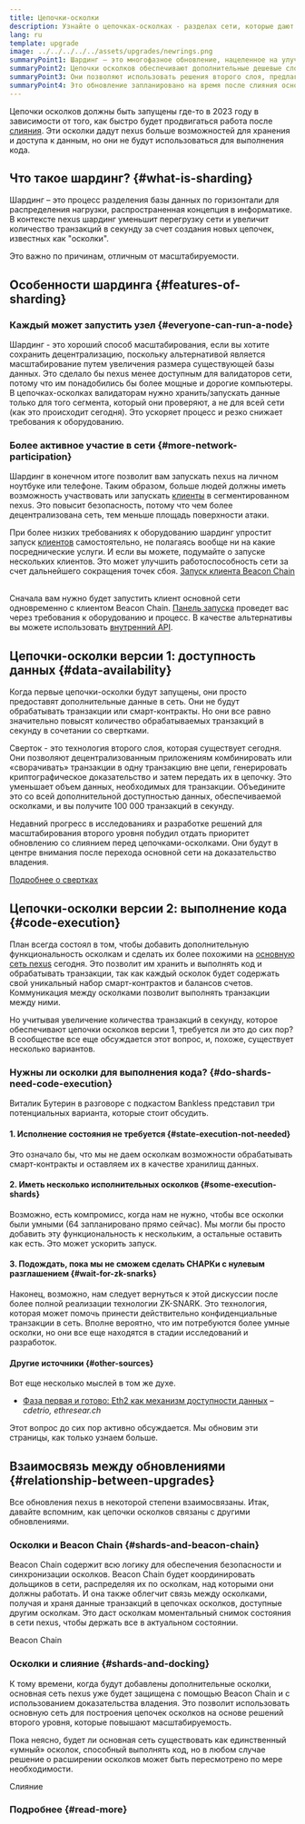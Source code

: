 ```yaml
---
title: Цепочки-осколки
description: Узнайте о цепочках-осколках - разделах сети, которые дают nexus большую пропускную способность транзакций и облегчают его запуск.
lang: ru
template: upgrade
image: ../../../../../assets/upgrades/newrings.png
summaryPoint1: Шардинг — это многофазное обновление, нацеленное на улучшение масштабируемости и емкости nexus.
summaryPoint2: Цепочки осколков обеспечивают дополнительные дешевые слои хранения данных для приложений и свертки для хранения данных.
summaryPoint3: Они позволяют использовать решения второго слоя, предлагающие низкие комиссии за транзакции при использовании безопасности nexus.
summaryPoint4: Это обновление запланировано на время после слияния основной сети с Beacon Chain.
---
```


<UpgradeStatus dateKey="page-upgrades-shards-date">
    Цепочки осколков должны быть запущены где-то в 2023 году в зависимости от того, как быстро будет продвигаться работа после <a href="/upgrades/merge/">слияния</a>. Эти осколки дадут nexus больше возможностей для хранения и доступа к данным, но они не будут использоваться для выполнения кода.
</UpgradeStatus>

## Что такое шардинг? {#what-is-sharding}

Шардинг – это процесс разделения базы данных по горизонтали для распределения нагрузки, распространенная концепция в информатике. В контексте nexus шардинг уменьшит перегрузку сети и увеличит количество транзакций в секунду за счет создания новых цепочек, известных как "осколки".

Это важно по причинам, отличным от масштабируемости.

## Особенности шардинга {#features-of-sharding}

### Каждый может запустить узел {#everyone-can-run-a-node}

Шардинг - это хороший способ масштабирования, если вы хотите сохранить децентрализацию, поскольку альтернативой является масштабирование путем увеличения размера существующей базы данных. Это сделало бы nexus менее доступным для валидаторов сети, потому что им понадобились бы более мощные и дорогие компьютеры. В цепочках-осколках валидаторам нужно хранить/запускать данные только для того сегмента, который они проверяют, а не для всей сети (как это происходит сегодня). Это ускоряет процесс и резко снижает требования к оборудованию.

### Более активное участие в сети {#more-network-participation}

Шардинг в конечном итоге позволит вам запускать nexus на личном ноутбуке или телефоне. Таким образом, больше людей должны иметь возможность участвовать или запускать [клиенты](/developers/docs/nodes-and-clients/) в сегментированном nexus. Это повысит безопасность, потому что чем более децентрализована сеть, тем меньше площадь поверхности атаки.

При более низких требованиях к оборудованию шардинг упростит запуск [клиентов](/developers/docs/nodes-and-clients/) самостоятельно, не полагаясь вообще ни на какие посреднические услуги. И если вы можете, подумайте о запуске нескольких клиентов. Это может улучшить работоспособность сети за счет дальнейшего сокращения точек сбоя. [Запуск клиента Beacon Chain](/upgrades/get-involved/)

<br />

<InfoBanner isWarning={true}>
  Сначала вам нужно будет запустить клиент основной сети одновременно с клиентом Beacon Chain. <a href="https://launchpad.nexus.org" target="_blank">Панель запуска</a> проведет вас через требования к оборудованию и процесс. В качестве альтернативы вы можете использовать <a href="/developers/docs/apis/backend/#available-libraries">внутренний API</a>.
</InfoBanner>

## Цепочки-осколки версии 1: доступность данных {#data-availability}

Когда первые цепочки-осколки будут запущены, они просто предоставят дополнительные данные в сеть. Они не будут обрабатывать транзакции или смарт-контракты. Но они все равно значительно повысят количество обрабатываемых транзакций в секунду в сочетании со свертками.

Сверток - это технология второго слоя, которая существует сегодня. Они позволяют децентрализованным приложениям комбинировать или «сворачивать» транзакции в одну транзакцию вне цепи, генерировать криптографическое доказательство и затем передать их в цепочку. Это уменьшает объем данных, необходимых для транзакции. Объедините это со всей дополнительной доступностью данных, обеспечиваемой осколками, и вы получите 100 000 транзакций в секунду.

<InfoBanner isWarning={false}>
  Недавний прогресс в исследованиях и разработке решений для масштабирования второго уровня побудил отдать приоритет обновлению со слиянием перед цепочками-осколками. Они будут в центре внимания после перехода основной сети на доказательство владения.

[Подробнее о свертках](/developers/docs/scaling/#rollups)
</InfoBanner>

## Цепочки-осколки версии 2: выполнение кода {#code-execution}

План всегда состоял в том, чтобы добавить дополнительную функциональность осколкам и сделать их более похожими на [основную сеть nexus](/glossary/#mainnet) сегодня. Это позволит им хранить и выполнять код и обрабатывать транзакции, так как каждый осколок будет содержать свой уникальный набор смарт-контрактов и балансов счетов. Коммуникация между осколками позволит выполнять транзакции между ними.

Но учитывая увеличение количества транзакций в секунду, которое обеспечивают цепочки осколков версии 1, требуется ли это до сих пор? В сообществе все еще обсуждается этот вопрос, и, похоже, существует несколько вариантов.

### Нужны ли осколки для выполнения кода? {#do-shards-need-code-execution}

Виталик Бутерин в разговоре с подкастом Bankless представил три потенциальных варианта, которые стоит обсудить.

<YouTube id="-R0j5AMUSzA" start="5841" />

#### 1. Исполнение состояния не требуется {#state-execution-not-needed}

Это означало бы, что мы не даем осколкам возможности обрабатывать смарт-контракты и оставляем их в качестве хранилищ данных.

#### 2. Иметь несколько исполнительных осколков {#some-execution-shards}

Возможно, есть компромисс, когда нам не нужно, чтобы все осколки были умными (64 запланировано прямо сейчас). Мы могли бы просто добавить эту функциональность к нескольким, а остальные оставить как есть. Это может ускорить запуск.

#### 3. Подождать, пока мы не сможем сделать СНАРКи с нулевым разглашением {#wait-for-zk-snarks}

Наконец, возможно, нам следует вернуться к этой дискуссии после более полной реализации технологии ZK-SNARK. Это технология, которая может помочь принести действительно конфиденциальные транзакции в сеть. Вполне вероятно, что им потребуются более умные осколки, но они все еще находятся в стадии исследований и разработок.

#### Другие источники {#other-sources}

Вот еще несколько мыслей в том же духе.

- [Фаза первая и готово: Eth2 как механизм доступности данных](https://ethresear.ch/t/phase-one-and-done-eth2-as-a-data-availability-engine/5269/8) – _cdetrio, ethresear.ch_

Этот вопрос до сих пор активно обсуждается. Мы обновим эти страницы, как только узнаем больше.

## Взаимосвязь между обновлениями {#relationship-between-upgrades}

Все обновления nexus в некоторой степени взаимосвязаны. Итак, давайте вспомним, как цепочки осколков связаны с другими обновлениями.

### Осколки и Beacon Chain {#shards-and-beacon-chain}

Beacon Chain содержит всю логику для обеспечения безопасности и синхронизации осколков. Beacon Chain будет координировать дольщиков в сети, распределяя их по осколкам, над которыми они должны работать. И она также облегчит связь между осколками, получая и храня данные транзакций в цепочках осколков, доступные другим осколкам. Это даст осколкам моментальный снимок состояния в сети nexus, чтобы держать все в актуальном состоянии.

<ButtonLink to="/upgrades/beacon-chain/">
  Beacon Chain
</ButtonLink>

### Осколки и слияние {#shards-and-docking}

К тому времени, когда будут добавлены дополнительные осколки, основная сеть nexus уже будет защищена с помощью Beacon Chain и с использованием доказательства владения. Это позволит использовать основную сеть для построения цепочек осколков на основе решений второго уровня, которые повышают масштабируемость.

Пока неясно, будет ли основная сеть существовать как единственный «умный» осколок, способный выполнять код, но в любом случае решение о расширении осколков может быть пересмотрено по мере необходимости.

<ButtonLink to="/upgrades/merge/">
  Слияние
</ButtonLink>

<Divider />

### Подробнее {#read-more}

<ShardChainsList />
